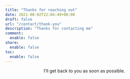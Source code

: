 ```yaml
---
title: "Thanks for reaching out"
date: 2021-08-02T22:04:49+08:00
draft: false
url: "/contact/thank-you"
description: "Thanks for contacting me"
comment:
  enable: false
share:
  enable: false
toc:
  enable: false
---
```


<center>I'll get back to you as soon as possible.</center>
